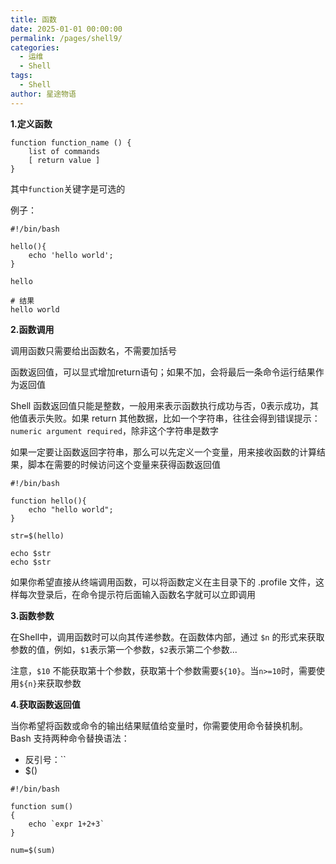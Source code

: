 ```yaml
---
title: 函数
date: 2025-01-01 00:00:00
permalink: /pages/shell9/
categories:
  - 运维
  - Shell
tags:
  - Shell
author: 星途物语
---
```

**1.定义函数**

```shell
function function_name () {
    list of commands
    [ return value ]
}
```

其中`function`关键字是可选的

例子：

```shell
#!/bin/bash

hello(){
	echo 'hello world';
}

hello

# 结果
hello world
```

**2.函数调用**

调用函数只需要给出函数名，不需要加括号

函数返回值，可以显式增加return语句；如果不加，会将最后一条命令运行结果作为返回值

Shell 函数返回值只能是整数，一般用来表示函数执行成功与否，0表示成功，其他值表示失败。如果 return 其他数据，比如一个字符串，往往会得到错误提示：`numeric argument required`，除非这个字符串是数字

如果一定要让函数返回字符串，那么可以先定义一个变量，用来接收函数的计算结果，脚本在需要的时候访问这个变量来获得函数返回值

```shell
#!/bin/bash

function hello(){
	echo "hello world";
}

str=$(hello)

echo $str
echo $str
```

如果你希望直接从终端调用函数，可以将函数定义在主目录下的 .profile 文件，这样每次登录后，在命令提示符后面输入函数名字就可以立即调用

**3.函数参数**

在Shell中，调用函数时可以向其传递参数。在函数体内部，通过 `$n` 的形式来获取参数的值，例如，`$1`表示第一个参数，`$2`表示第二个参数...

注意，`$10` 不能获取第十个参数，获取第十个参数需要`${10}`。当`n>=10`时，需要使用`${n}`来获取参数

**4.获取函数返回值**

当你希望将函数或命令的输出结果赋值给变量时，你需要使用命令替换机制。Bash 支持两种命令替换语法：

- 反引号：\`\`
- $()

```shell
#!/bin/bash

function sum()
{
	echo `expr 1+2+3`
}

num=$(sum)
```